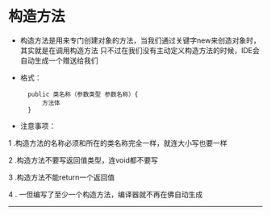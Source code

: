 # 构造方法
- 构造方法是用来专门创建对象的方法，当我们通过关键字new来创造对象时，其实就是在调用构造方法
只不过在我们没有主动定义构造方法的时候，IDE会自动生成一个赠送给我们
- 格式：

        public 类名称（参数类型 参数名称）{
            方法体
        }
    
- 注意事项：

1 .构造方法的名称必须和所在的类名称完全一样，就连大小写也要一样

2 .构造方法不要写返回值类型，连void都不要写

3 .构造方法不能return一个返回值

4 . 一但编写了至少一个构造方法，编译器就不再在佛自动生成

---

